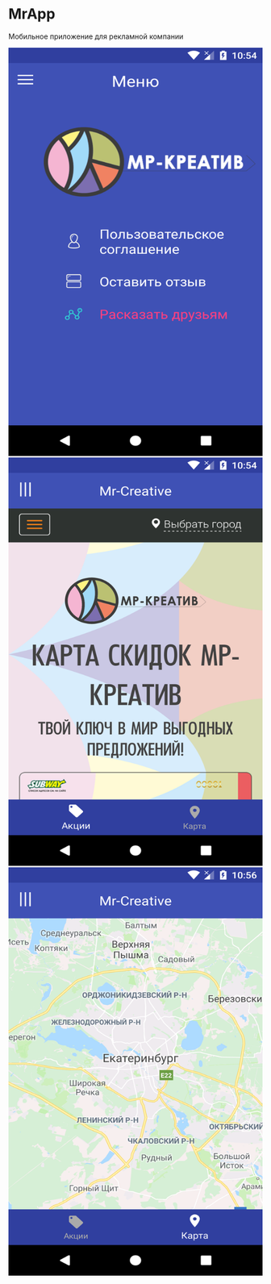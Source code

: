 # MrApp
Мобильное приложение для рекламной компании

<img src="https://github.com/zSXA/MrApp/blob/master/Screenshot_1536663282.png" width="540" height="810"/>
<img src="https://github.com/zSXA/MrApp/blob/master/Screenshot_1536663292.png" width="540" height="810"/>
<img src="https://github.com/zSXA/MrApp/blob/master/Screenshot_1536663395.png" width="540" height="810"/>
